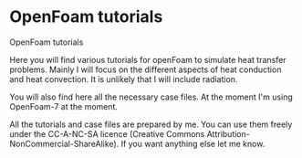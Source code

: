 # OpenFoam tutorials

OpenFoam tutorials

Here you will find various tutorials for openFoam to simulate heat transfer problems. Mainly I will focus on the different aspects of heat conduction and heat convection. It is unlikely that I will include radiation.

You will also find here all the necessary case files. At the moment I'm using OpenFoam-7 at the moment.

All the tutorials and case files are prepared by me. You can use them freely under the CC-A-NC-SA licence (Creative Commons Attribution-NonCommercial-ShareAlike). If you want anything else let me know.
